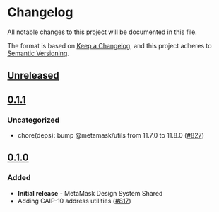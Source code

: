 # Changelog

All notable changes to this project will be documented in this file.

The format is based on [Keep a Changelog](https://keepachangelog.com/en/1.0.0/),
and this project adheres to [Semantic Versioning](https://semver.org/spec/v2.0.0.html).

## [Unreleased]

## [0.1.1]

### Uncategorized

- chore(deps): bump @metamask/utils from 11.7.0 to 11.8.0 ([#827](https://github.com/MetaMask/metamask-design-system/pull/827))

## [0.1.0]

### Added

- **Initial release** - MetaMask Design System Shared
- Adding CAIP-10 address utilities ([#817](https://github.com/MetaMask/metamask-design-system/pull/817))

[Unreleased]: https://github.com/MetaMask/metamask-design-system/compare/@metamask/design-system-shared@0.1.1...HEAD
[0.1.1]: https://github.com/MetaMask/metamask-design-system/compare/@metamask/design-system-shared@0.1.0...@metamask/design-system-shared@0.1.1
[0.1.0]: https://github.com/MetaMask/metamask-design-system/releases/tag/@metamask/design-system-shared@0.1.0
